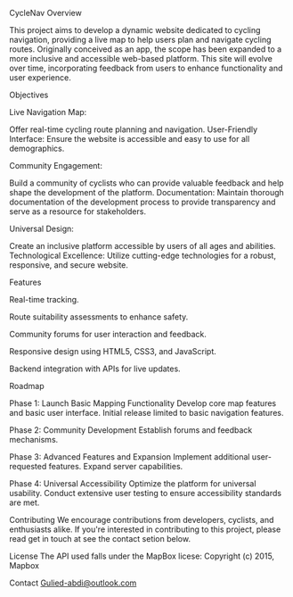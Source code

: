 CycleNav
Overview

This project aims to develop a dynamic website dedicated to cycling navigation, providing a live map to help users plan and navigate cycling routes. Originally conceived as an app, the scope has been expanded to a more inclusive and accessible web-based platform. This site will evolve over time, incorporating feedback from users to enhance functionality and user experience.

Objectives

Live Navigation Map:

Offer real-time cycling route planning and navigation. User-Friendly Interface: Ensure the website is accessible and easy to use for all demographics.

Community Engagement:

Build a community of cyclists who can provide valuable feedback and help shape the development of the platform. Documentation: Maintain thorough documentation of the development process to provide transparency and serve as a resource for stakeholders.

Universal Design:

Create an inclusive platform accessible by users of all ages and abilities. Technological Excellence: Utilize cutting-edge technologies for a robust, responsive, and secure website.

Features

Real-time tracking.

Route suitability assessments to enhance safety.

Community forums for user interaction and feedback.

Responsive design using HTML5, CSS3, and JavaScript.

Backend integration with APIs for live updates.

Roadmap

Phase 1: Launch Basic Mapping Functionality Develop core map features and basic user interface. Initial release limited to basic navigation features.

Phase 2: Community Development Establish forums and feedback mechanisms.

Phase 3: Advanced Features and Expansion Implement additional user-requested features. Expand server capabilities.

Phase 4: Universal Accessibility Optimize the platform for universal usability. Conduct extensive user testing to ensure accessibility standards are met.

Contributing We encourage contributions from developers, cyclists, and enthusiasts alike. If you're interested in contributing to this project, please read get in touch at see the contact setion below.

License The API used falls under the MapBox licese: Copyright (c) 2015, Mapbox

Contact Gulied-abdi@outlook.com
